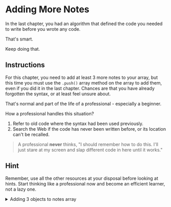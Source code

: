 # Adding More Notes

In the last chapter, you had an algorithm that defined the code you needed to write before you wrote any code.

That's smart.

Keep doing that.

## Instructions

For this chapter, you need to add at least 3 more notes to your array, but this time you must use the `.push()` array method on the array to add them, even if you did it in the last chapter. Chances are that you have already forgotten the syntax, or at least feel unsure about.

That's normal and part of the life of a professional - especially a beginner.

How a professional handles this situation?

1. Refer to old code where the syntax had been used previously.
1. Search the Web if the code has never been written before, or its location can't be recalled.

> A professional **never** thinks, "I should remember how to do this. I'll just stare at my screen and slap different code in here until it works."

## Hint

Remember, use all the other resources at your disposal before looking at hints. Start thinking like a professional now and become an efficient learner, not a lazy one.

<details>
    <summary>Adding 3 objects to notes array</summary>

```js
notes.push({
    id: 4,
    topics: [ "strategy", "professional", "help" ],
    text: "Review all my old code before asking for help or looking at hints.",
    author: "Samantha Maas",
    date: "2020-11-09"
})

notes.push({
    id: 5,
    topics: [ "thinking" ],
    text: "I have found that slowing down and thinking about the problem, and writing out the comments makes it vastly easier to write code.",
    author: "Gib Jeffries",
    date: "2021-01-18"
})

notes.push({
    id: 6,
    topics: [ "reminder", "github" ],
    text: "Need to have all my code backed up to Github by the end of the week.",
    author: "Rebecca Parker",
    date: "2021-02-25"
})
```
</details>
